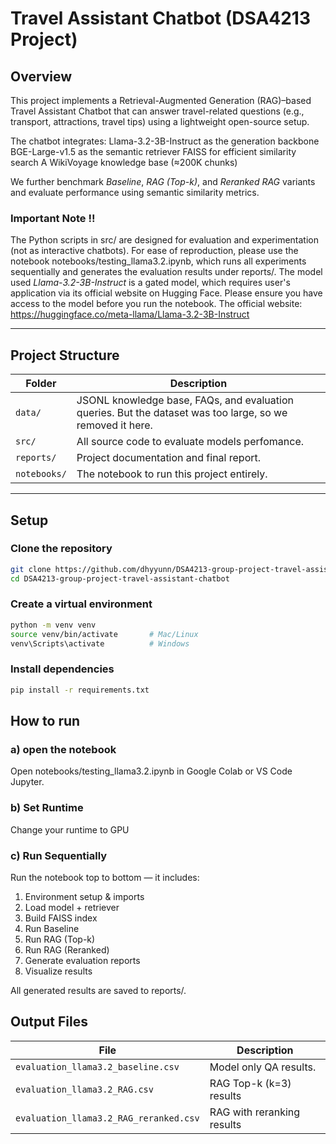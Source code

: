 # Travel Assistant Chatbot (DSA4213 Project)

## Overview
This project implements a Retrieval-Augmented Generation (RAG)–based Travel Assistant Chatbot that can answer travel-related questions (e.g., transport, attractions, travel tips) using a lightweight open-source setup.

The chatbot integrates:
Llama-3.2-3B-Instruct as the generation backbone
BGE-Large-v1.5 as the semantic retriever
FAISS for efficient similarity search
A WikiVoyage knowledge base (≈200K chunks)

We further benchmark *Baseline*, *RAG (Top-k)*, and *Reranked RAG* variants and evaluate performance using semantic similarity metrics.

### Important Note !!
The Python scripts in src/ are designed for evaluation and experimentation (not as interactive chatbots).
For ease of reproduction, please use the notebook notebooks/testing_llama3.2.ipynb, which runs all experiments sequentially and generates the evaluation results under reports/.
The model used *Llama-3.2-3B-Instruct* is a gated model, which requires user's application via its official website on Hugging Face. Please ensure you have access to the model before you run the notebook. The official website: https://huggingface.co/meta-llama/Llama-3.2-3B-Instruct


---

## Project Structure
| Folder | Description |
|--------|--------------|
| `data/` | JSONL knowledge base, FAQs, and evaluation queries. But the dataset was too large, so we removed it here. |
| `src/` | All source code to evaluate models perfomance. |
| `reports/` | Project documentation and final report. |
| `notebooks/` | The notebook to run this project entirely. |


---

## Setup
### Clone the repository
```bash
git clone https://github.com/dhyyunn/DSA4213-group-project-travel-assistant-chatbot.git
cd DSA4213-group-project-travel-assistant-chatbot
```
### Create a virtual environment
``` bash
python -m venv venv
source venv/bin/activate       # Mac/Linux
venv\Scripts\activate          # Windows
```

### Install dependencies
```bash
pip install -r requirements.txt
```

## How to run
### a) open the notebook
Open notebooks/testing_llama3.2.ipynb in Google Colab or VS Code Jupyter.

### b) Set Runtime
Change your runtime to GPU

### c) Run Sequentially
Run the notebook top to bottom — it includes:
1.	Environment setup & imports
2.	Load model + retriever
3.	Build FAISS index
4.	Run Baseline
5.	Run RAG (Top-k)
6.	Run RAG (Reranked)
7.	Generate evaluation reports
8.	Visualize results

All generated results are saved to reports/.


## Output Files
| File| Description |
|--------|--------------|
| `evaluation_llama3.2_baseline.csv` | Model only QA results.|
| `evaluation_llama3.2_RAG.csv` | RAG Top-k (k=3) results |
| `evaluation_llama3.2_RAG_reranked.csv` | RAG with reranking results |


